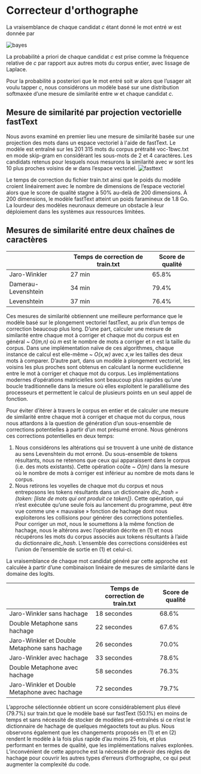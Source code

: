 # Correcteur d'orthographe
La vraisemblance de chaque candidat *c* étant donné le mot entré *w* est donnée par

![bayes](https://latex.codecogs.com/svg.latex?P(c|w)=\frac{P(w|c)P(c)}{P(c,w)})

La probabilité a priori de chaque candidat *c* est prise comme la fréquence relative de *c* par rapport aux autres mots du corpus entier, avec lissage de Laplace.   

Pour la probabilité a posteriori que le mot entré soit *w* alors que l’usager ait voulu tapper *c*, nous considérons un modèle basé sur une distribution softmaxée d’une mesure de similarité entre *w* et chaque candidat *c*.
## Mesure de similarité par projection vectorielle fastText
Nous avons examiné en premier lieu une mesure de similarité basée sur une projection des mots dans un espace vectoriel à l'aide de fastText. Le modèle est entraîné sur les 201 315 mots du corpus prétraité voc-1bwc.txt en mode skip-gram en considérant les sous-mots de 2 et 4 caractères. Les candidats retenus pour lesquels nous mesurons la similarité avec *w* sont les 10 plus proches voisins de *w* dans l’espace vectoriel.
![fasttext](https://i.imgur.com/rdvjeLE.png)

Le temps de correction du fichier train.txt ainsi que le poids du modèle croient linéairement avec le nombre de dimensions de l’espace vectoriel alors que le score de qualité stagne à 50% au-delà de 200 dimensions. À 200 dimensions, le modèle fastText atteint un poids faramineux de 1.8 Go. La lourdeur des modèles neuronaux demeure un obstacle à leur déploiement dans les systèmes aux ressources limitées.

## Mesures de similarité entre deux chaînes de caractères


|   | Temps de correction de train.txt | Score de qualité|
| ------------- | ------------- | ------------- |
| Jaro-Winkler  | 27 min  |  65.8%
| Damerau-Levenshtein  | 34 min  | 79.4%
| Levenshtein  | 37 min  | 76.4%

Ces mesures de similarité obtiennent une meilleure performance que le modèle basé sur le plongement vectoriel fastText, au prix d’un temps de correction beaucoup plus long. D’une part, calculer une mesure de similarité entre chaque mot à corriger et chaque mot du corpus est en général ~ *O(m,n)* où *m* est le nombre de mots a corriger et *n* est la taille du corpus. Dans une implémentation naïve de ces algorithmes, chaque instance de calcul est elle-même ~ *O(x,w)* avec *x,w* les tailles des deux mots à comparer. D’autre part, dans un modèle à plongement vectoriel, les voisins les plus proches sont obtenus en calculant la norme euclidienne entre le mot à corriger et chaque mot du corpus. Les implémentations modernes d’opérations matricielles sont beaucoup plus rapides qu’une boucle traditionnelle dans la mesure où elles exploitent le parallélisme des processeurs et permettent le calcul de plusieurs points en un seul appel de fonction. 

Pour éviter d’itérer à travers le corpus en entier et de calculer une mesure de similarité entre chaque mot à corriger et chaque mot du corpus, nous nous attardons à la question de génération d’un sous-ensemble de corrections potentielles à partir d’un mot présumé erroné. Nous générons ces corrections potentielles en deux temps:

1. Nous considérons les altérations qui se trouvent à une unité de distance au sens Levenshtein du mot erroné. Du sous-ensemble de tokens résultants, nous ne retenons que ceux qui apparaissent dans le corpus (i.e. des mots existants). Cette opération coûte ~ *O(m)* dans la mesure où le nombre de mots à corriger est inférieur au nombre de mots dans le corpus.
2. Nous retirons les voyelles de chaque mot du corpus et nous entreposons les tokens résultants dans un dictionnaire *dic_hash = {token: [liste de mots qui ont produit ce token]}*. Cette opération, qui n’est exécutée qu’une seule fois au lancement du programme, peut être vue comme une « mauvaise » fonction de hachage dont nous exploiterons les collisions pour générer des corrections potentielles. Pour corriger un mot, nous le soumettons à la même fonction de hachage, nous le altérons avec l’opération décrite en (1) et nous récupérons les mots du corpus associés aux tokens résultants à l’aide du dictionnaire *dic_hash*. L’ensemble des corrections considérées est l’union de l’ensemble de sortie en (1) et celui-ci.

La vraisemblance de chaque mot candidat généré par cette approche est calculée à partir d’une combinaison linéaire de mesures de similarité dans le domaine des logits.

|   | Temps de correction de train.txt | Score de qualité|
| ------------- | ------------- | ------------- |
| Jaro-Winkler sans hachage  | 18 secondes  |  68.6%
| Double Metaphone sans hachage  | 22 secondes  | 67.6%
| Jaro-Winkler et Double Metaphone sans hachage  | 26 secondes  | 70.0%
| Jaro-Winkler avec hachage | 33 secondes  | 78.6%
| Double Metaphone avec hachage | 58 secondes  | 76.3%
| Jaro-Winkler et Double Metaphone avec hachage  | 72 secondes  | 79.7%

L’approche sélectionnée obtient un score considérablement plus élevé (79.7%) sur train.txt que le modèle basé sur fastText (50.1%) en moins de temps et sans nécessité de stocker de modèles pré-entraînés si ce n’est le dictionnaire de hachage de quelques mégaoctets tout au plus. Nous observons également que les changements proposés en (1) et en (2) rendent le modèle à la fois plus rapide d’au moins 25 fois, et plus performant en termes de qualité, que les implémentations naïves explorées. L’inconvénient de cette approche est la nécessité de prévoir des règles de hachage pour couvrir les autres types d’erreurs d’orthographe, ce qui peut augmenter la complexité du code.

